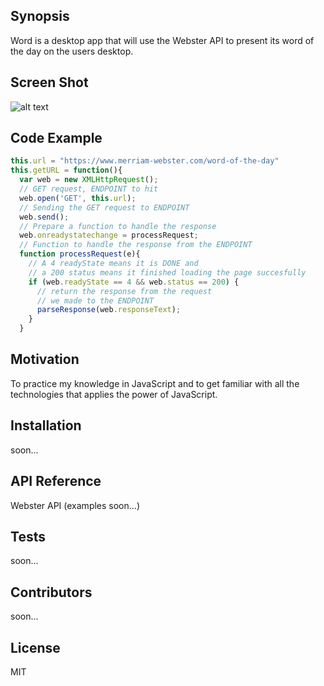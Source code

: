 ## Synopsis

Word is a desktop app that will use the Webster API to present its word of the day on the users desktop.

## Screen Shot
![alt text](http://i.imgur.com/LNMhsAA.png "Word app on my desktop")

## Code Example

```javascript
this.url = "https://www.merriam-webster.com/word-of-the-day"
this.getURL = function(){
  var web = new XMLHttpRequest();
  // GET request, ENDPOINT to hit
  web.open('GET', this.url);
  // Sending the GET request to ENDPOINT
  web.send();
  // Prepare a function to handle the response
  web.onreadystatechange = processRequest;
  // Function to handle the response from the ENDPOINT
  function processRequest(e){
    // A 4 readyState means it is DONE and
    // a 200 status means it finished loading the page succesfully
    if (web.readyState == 4 && web.status == 200) {
      // return the response from the request
      // we made to the ENDPOINT
      parseResponse(web.responseText);
    }
  }
```

## Motivation

To practice my knowledge in JavaScript and to get familiar with all the technologies that applies the power of JavaScript.

## Installation

soon...

## API Reference

Webster API (examples soon...)

## Tests

soon...

## Contributors

soon...

## License

MIT

